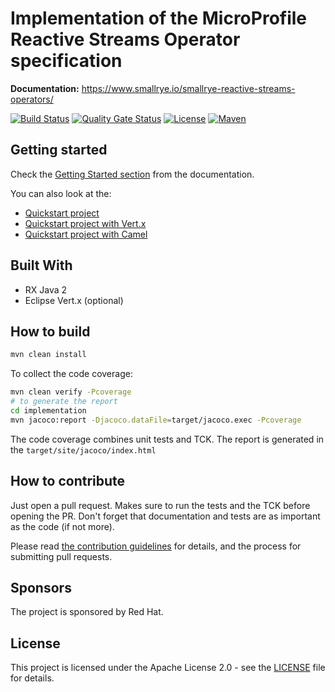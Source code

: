 # Implementation of the MicroProfile Reactive Streams Operator specification


**Documentation:** https://www.smallrye.io/smallrye-reactive-streams-operators/

[![Build Status](https://github.com/smallrye/smallrye-reactive-streams-operators/workflows/SmallRye%20Build/badge.svg?branch=master)]( https://github.com/smallrye/smallrye-reactive-streams-operators/actions?query=workflow%3A%22SmallRye+Build%22)
[![Quality Gate Status](https://sonarcloud.io/api/project_badges/measure?project=smallrye_smallrye-reactive-streams-operators&metric=alert_status)](https://sonarcloud.io/dashboard?id=smallrye_smallrye-reactive-streams-operators)
[![License](https://img.shields.io/github/license/smallrye/smallrye-fault-tolerance.svg)](http://www.apache.org/licenses/LICENSE-2.0)
[![Maven](https://img.shields.io/maven-central/v/io.smallrye.reactive/smallrye-reactive-streams-operators?color=green)]()

## Getting started

Check the [Getting Started section](https://www.smallrye.io/smallrye-reactive-streams-operators/#_getting_started) 
from the documentation.

You can also look at the:
 
* [Quickstart project](examples/quickstart)
* [Quickstart project with Vert.x](examples/quickstart-vertx)
* [Quickstart project with Camel](examples/quickstart-camel)


## Built With

* RX Java 2
* Eclipse Vert.x (optional)


## How to build

```bash
mvn clean install
```

To collect the code coverage:

```bash
mvn clean verify -Pcoverage
# to generate the report
cd implementation
mvn jacoco:report -Djacoco.dataFile=target/jacoco.exec -Pcoverage
```

The code coverage combines unit tests and TCK. The report is generated in the `target/site/jacoco/index.html`

## How to contribute

Just open a pull request. Makes sure to run the tests and the TCK before opening the PR. Don't forget that documentation 
and tests are as important as the code (if not more).

Please read [the contribution guidelines](CONTRIBUTING.md) for details, and the process for submitting pull requests. 

## Sponsors

The project is sponsored by Red Hat.

## License

This project is licensed under the Apache License 2.0 - see the [LICENSE](LICENSE) file for details.

